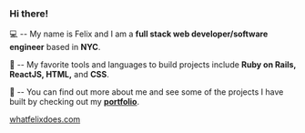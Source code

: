### Hi there!

:computer: -- My name is Felix and I am a **full stack web developer/software engineer** based in **NYC**.

:wrench: -- My favorite tools and languages to build projects include **Ruby on Rails, ReactJS, HTML,** and **CSS**.

:briefcase: -- You can find out more about me and see some of the projects I have built by checking out my **[portfolio](https://whatfelixdoes.com)**.

[whatfelixdoes.com](https://whatfelixdoes.com)

<!--
**frod25/frod25** is a ✨ _special_ ✨ repository because its `README.md` (this file) appears on your GitHub profile.

Here are some ideas to get you started:

- 🔭 I’m currently working on ...
- 🌱 I’m currently learning ...
- 👯 I’m looking to collaborate on ...
- 🤔 I’m looking for help with ...
- 💬 Ask me about ...
- 📫 How to reach me: ...
- 😄 Pronouns: ...
- ⚡ Fun fact: ...
-->
